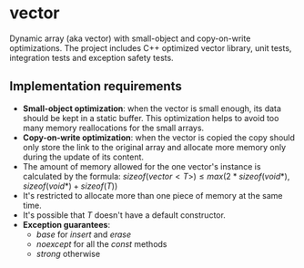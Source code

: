 # vector

Dynamic array (aka vector) with small-object and copy-on-write optimizations. 
The project includes C++ optimized vector library, unit tests, integration tests and exception safety tests.

## Implementation requirements

* __Small-object optimization__: when the vector is small enough, its data should be kept in a static buffer. This optimization helps to avoid too many memory reallocations for the small arrays.
* __Copy-on-write optimization__: when the vector is copied the copy should only store the link to the original array and allocate more memory only during the update of its content.
* The amount of memory allowed for the one vector's instance is calculated by the formula: $sizeof(vector<T>) \leq max(2*sizeof(void*), sizeof(void*) + sizeof(T))$
* It's restricted to allocate more than one piece of memory at the same time.
* It's possible that $T$ doesn't have a default constructor. 
* __Exception guarantees__: 
	* $base$ for $insert$ and $erase$
	* $noexcept$ for all the $const$ methods
	* $strong$ otherwise
